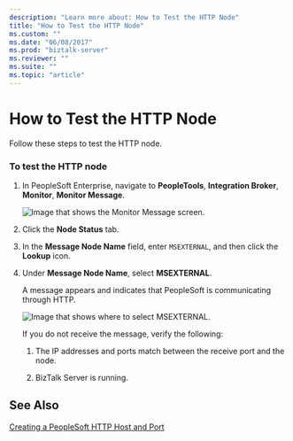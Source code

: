 ```yaml
---
description: "Learn more about: How to Test the HTTP Node"
title: "How to Test the HTTP Node"
ms.custom: ""
ms.date: "06/08/2017"
ms.prod: "biztalk-server"
ms.reviewer: ""
ms.suite: ""
ms.topic: "article"
---
```

# How to Test the HTTP Node
Follow these steps to test the HTTP node.  
  
### To test the HTTP node  
  
1.  In PeopleSoft Enterprise, navigate to **PeopleTools**, **Integration Broker**, **Monitor**, **Monitor Message**.  
  
     ![Image that shows the Monitor Message screen.](../core/media/psadapter-40-task-gatewaytestnode.gif "PSAdapter_40_Task_GatewayTestNode")  
  
2.  Click the **Node Status** tab.  
  
3.  In the **Message Node Name** field, enter `MSEXTERNAL`, and then click the **Lookup** icon.  
  
4.  Under **Message Node Name**, select **MSEXTERNAL**.  
  
     A message appears and indicates that PeopleSoft is communicating through HTTP.  
  
     ![Image that shows where to select MSEXTERNAL.](../core/media/psadapter-41-task-gatewaytestsuccess.gif "PSAdapter_41_Task_GatewayTestSuccess")  
  
     If you do not receive the message, verify the following:  
  
    1.  The IP addresses and ports match between the receive port and the node.  
  
    2.  BizTalk Server is running.  
  
## See Also  
 [Creating a PeopleSoft HTTP Host and Port](../core/creating-a-peoplesoft-http-host-and-port.md)
